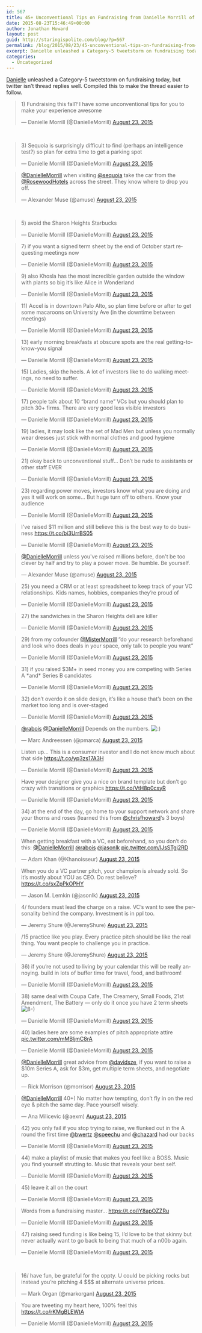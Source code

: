 ```yaml
---
id: 567
title: 45+ Unconventional Tips on Fundraising from Danielle Morrill of Mattermark
date: 2015-08-23T15:46:49+00:00
author: Jonathan Howard
layout: post
guid: http://staringispolite.com/blog/?p=567
permalink: /blog/2015/08/23/45-unconventional-tips-on-fundraising-from-danielle-morrill-of-mattermark/
excerpt: Danielle unleashed a Category-5 tweetstorm on fundraising today, but twitter isn&#8217;t thread replies well. Compiled this to make the thread easier to follow...
categories:
  - Uncategorized
---
```

<a href="https://twitter.com/DanielleMorrill" target="_blank">Danielle</a> unleashed a Category-5 tweetstorm on fundraising today, but twitter isn&#8217;t thread replies well. Compiled this to make the thread easier to follow.

<blockquote class="twitter-tweet" lang="en">
  <p lang="en" dir="ltr">
    1) Fundraising this fall? I have some unconventional tips for you to make your experience awesome
  </p>
  
  <p>
    — Danielle Morrill (@DanielleMorrill) <a href="https://twitter.com/DanielleMorrill/status/635516561139216388">August 23, 2015</a>
  </p>
</blockquote>

&nbsp;

<blockquote class="twitter-tweet" lang="en">
  <p>
    3) Sequoia is surprisingly difficult to find (perhaps an intelligence test?) so plan for extra time to get a parking spot
  </p>
  
  <p>
    — Danielle Morrill (@DanielleMorrill) <a href="https://twitter.com/DanielleMorrill/status/635517038010593280">August 23, 2015</a>
  </p>
</blockquote>

<blockquote class="twitter-tweet" data-conversation="none" lang="en">
  <p lang="en" dir="ltr">
    <a href="https://twitter.com/DanielleMorrill">@DanielleMorrill</a> when visiting <a href="https://twitter.com/sequoia">@sequoia</a> take the car from the <a href="https://twitter.com/RosewoodHotels">@RosewoodHotels</a> across the street. They know where to drop you off.
  </p>
  
  <p>
    &mdash; Alexander Muse (@amuse) <a href="https://twitter.com/amuse/status/635588192348020736">August 23, 2015</a>
  </p>
</blockquote>

&nbsp;

<blockquote class="twitter-tweet" lang="en">
  <p lang="en" dir="ltr">
    5) avoid the Sharon Heights Starbucks
  </p>
  
  <p>
    — Danielle Morrill (@DanielleMorrill) <a href="https://twitter.com/DanielleMorrill/status/635517542115622912">August 23, 2015</a>
  </p>
</blockquote>


  
<!--more-->

<blockquote class="twitter-tweet" lang="en">
  <p lang="en" dir="ltr">
    7) if you want a signed term sheet by the end of October start requesting meetings now
  </p>
  
  <p>
    — Danielle Morrill (@DanielleMorrill) <a href="https://twitter.com/DanielleMorrill/status/635518134414274560">August 23, 2015</a>
  </p>
</blockquote>

<blockquote class="twitter-tweet" lang="en">
  <p lang="en" dir="ltr">
    9) also Khosla has the most incredible garden outside the window with plants so big it&#8217;s like Alice in Wonderland
  </p>
  
  <p>
    — Danielle Morrill (@DanielleMorrill) <a href="https://twitter.com/DanielleMorrill/status/635518728373841920">August 23, 2015</a>
  </p>
</blockquote>

<blockquote class="twitter-tweet" lang="en">
  <p lang="en" dir="ltr">
    11) Accel is in downtown Palo Alto, so plan time before or after to get some macaroons on University Ave (in the downtime between meetings)
  </p>
  
  <p>
    — Danielle Morrill (@DanielleMorrill) <a href="https://twitter.com/DanielleMorrill/status/635520033892888576">August 23, 2015</a>
  </p>
</blockquote>

<blockquote class="twitter-tweet" lang="en">
  <p lang="en" dir="ltr">
    13) early morning breakfasts at obscure spots are the real getting-to-know-you signal
  </p>
  
  <p>
    — Danielle Morrill (@DanielleMorrill) <a href="https://twitter.com/DanielleMorrill/status/635520543375036418">August 23, 2015</a>
  </p>
</blockquote>

<blockquote class="twitter-tweet" lang="en">
  <p lang="en" dir="ltr">
    15) Ladies, skip the heels. A lot of investors like to do walking meetings, no need to suffer.
  </p>
  
  <p>
    — Danielle Morrill (@DanielleMorrill) <a href="https://twitter.com/DanielleMorrill/status/635521530424766464">August 23, 2015</a>
  </p>
</blockquote>

<blockquote class="twitter-tweet" lang="en">
  <p lang="en" dir="ltr">
    17) people talk about 10 &#8220;brand name&#8221; VCs but you should plan to pitch 30+ firms. There are very good less visible investors
  </p>
  
  <p>
    — Danielle Morrill (@DanielleMorrill) <a href="https://twitter.com/DanielleMorrill/status/635522422448369664">August 23, 2015</a>
  </p>
</blockquote>

<blockquote class="twitter-tweet" lang="en">
  <p lang="en" dir="ltr">
    19) ladies, it may look like the set of Mad Men but unless you normally wear dresses just stick with normal clothes and good hygiene
  </p>
  
  <p>
    — Danielle Morrill (@DanielleMorrill) <a href="https://twitter.com/DanielleMorrill/status/635523595649740800">August 23, 2015</a>
  </p>
</blockquote>

<blockquote class="twitter-tweet" lang="en">
  <p lang="en" dir="ltr">
    21) okay back to unconventional stuff&#8230; Don&#8217;t be rude to assistants or other staff EVER
  </p>
  
  <p>
    — Danielle Morrill (@DanielleMorrill) <a href="https://twitter.com/DanielleMorrill/status/635526147053219844">August 23, 2015</a>
  </p>
</blockquote>

<blockquote class="twitter-tweet" lang="en">
  <p lang="en" dir="ltr">
    23) regarding power moves, investors know what you are doing and yes it will work on some&#8230; But huge turn off to others. Know your audience
  </p>
  
  <p>
    — Danielle Morrill (@DanielleMorrill) <a href="https://twitter.com/DanielleMorrill/status/635526468693544960">August 23, 2015</a>
  </p>
</blockquote>

<blockquote class="twitter-tweet" lang="en">
  <p lang="en" dir="ltr">
    I've raised $11 million and still believe this is the best way to do business <a href="https://t.co/bi3UrrBS05">https://t.co/bi3UrrBS05</a>
  </p>
  
  <p>
    &mdash; Danielle Morrill (@DanielleMorrill) <a href="https://twitter.com/DanielleMorrill/status/635595227579809792">August 23, 2015</a>
  </p>
</blockquote>

<blockquote class="twitter-tweet" lang="en">
  <p lang="en" dir="ltr">
    <a href="https://twitter.com/DanielleMorrill">@DanielleMorrill</a> unless you've raised millions before, don't be too clever by half and try to play a power move. Be humble. Be yourself.
  </p>
  
  <p>
    &mdash; Alexander Muse (@amuse) <a href="https://twitter.com/amuse/status/635593898023362560">August 23, 2015</a>
  </p>
</blockquote>

<blockquote class="twitter-tweet" lang="en">
  <p lang="en" dir="ltr">
    25) you need a CRM or at least spreadsheet to keep track of your VC relationships. Kids names, hobbies, companies they&#8217;re proud of
  </p>
  
  <p>
    — Danielle Morrill (@DanielleMorrill) <a href="https://twitter.com/DanielleMorrill/status/635528979231801344">August 23, 2015</a>
  </p>
</blockquote>

<blockquote class="twitter-tweet" lang="en">
  <p lang="en" dir="ltr">
    27) the sandwiches in the Sharon Heights deli are killer
  </p>
  
  <p>
    — Danielle Morrill (@DanielleMorrill) <a href="https://twitter.com/DanielleMorrill/status/635530888911020032">August 23, 2015</a>
  </p>
</blockquote>

<blockquote class="twitter-tweet" lang="en">
  <p lang="en" dir="ltr">
    29) from my cofounder <a href="https://twitter.com/MisterMorrill">@MisterMorrill</a> &#8220;do your research beforehand and look who does deals in your space, only talk to people you want&#8221;
  </p>
  
  <p>
    — Danielle Morrill (@DanielleMorrill) <a href="https://twitter.com/DanielleMorrill/status/635533244499292160">August 23, 2015</a>
  </p>
</blockquote>

<blockquote class="twitter-tweet" lang="en">
  <p lang="en" dir="ltr">
    31) if you raised $3M+ in seed money you are competing with Series A *and* Series B candidates
  </p>
  
  <p>
    — Danielle Morrill (@DanielleMorrill) <a href="https://twitter.com/DanielleMorrill/status/635534307621122048">August 23, 2015</a>
  </p>
</blockquote>

<blockquote class="twitter-tweet" lang="en" data-conversation="none">
  <p lang="en" dir="ltr">
    32) don&#8217;t overdo it on slide design, it&#8217;s like a house that&#8217;s been on the market too long and is over-staged
  </p>
  
  <p>
    — Danielle Morrill (@DanielleMorrill) <a href="https://twitter.com/DanielleMorrill/status/635534590573019136">August 23, 2015</a>
  </p>
</blockquote>

<blockquote class="twitter-tweet" lang="en">
  <p lang="en" dir="ltr">
    <a href="https://twitter.com/rabois">@rabois</a> <a href="https://twitter.com/DanielleMorrill">@DanielleMorrill</a> Depends on the numbers. <img src='http://staringispolite.com/blog/wp-includes/images/smilies/icon_smile.gif' alt=':)' class='wp-smiley' />
  </p>
  
  <p>
    — Marc Andreessen (@pmarca) <a href="https://twitter.com/pmarca/status/635563747633860612">August 23, 2015</a>
  </p>
</blockquote>

<blockquote class="twitter-tweet" lang="en">
  <p lang="en" dir="ltr">
    Listen up&#8230; This is a consumer investor and I do not know much about that side <a href="https://t.co/yp3zs17A3H">https://t.co/yp3zs17A3H</a>
  </p>
  
  <p>
    — Danielle Morrill (@DanielleMorrill) <a href="https://twitter.com/DanielleMorrill/status/635535476200378368">August 23, 2015</a>
  </p>
</blockquote>

<blockquote class="twitter-tweet" lang="en">
  <p lang="en" dir="ltr">
    Have your designer give you a nice on brand template but don&#8217;t go crazy with transitions or graphics <a href="https://t.co/VtH8p0csyR">https://t.co/VtH8p0csyR</a>
  </p>
  
  <p>
    — Danielle Morrill (@DanielleMorrill) <a href="https://twitter.com/DanielleMorrill/status/635535654311432192">August 23, 2015</a>
  </p>
</blockquote>

<blockquote class="twitter-tweet" lang="en">
  <p lang="en" dir="ltr">
    34) at the end of the day, go home to your support network and share your thorns and roses (learned this from <a href="https://twitter.com/chrisfhoward">@chrisfhoward</a>&#8216;s 3 boys)
  </p>
  
  <p>
    — Danielle Morrill (@DanielleMorrill) <a href="https://twitter.com/DanielleMorrill/status/635538808935596032">August 23, 2015</a>
  </p>
</blockquote>

<blockquote class="twitter-tweet" lang="en" data-conversation="none">
  <p lang="en" dir="ltr">
    When getting breakfast with a VC, eat beforehand, so you don&#8217;t do this: <a href="https://twitter.com/DanielleMorrill">@DanielleMorrill</a> <a href="https://twitter.com/rabois">@rabois</a> <a href="https://twitter.com/jasonlk">@jasonlk</a> <a href="http://t.co/lJsSTgj2RD">pic.twitter.com/lJsSTgj2RD</a>
  </p>
  
  <p>
    — Adam Khan (@Khanoisseur) <a href="https://twitter.com/Khanoisseur/status/635537459162558464">August 23, 2015</a>
  </p>
</blockquote>

<blockquote class="twitter-tweet" lang="en">
  <p lang="en" dir="ltr">
    When you do a VC partner pitch, your champion is already sold. So it&#8217;s mostly about YOU as CEO. Do rest believe? <a href="https://t.co/sxZpPkOPHY">https://t.co/sxZpPkOPHY</a>
  </p>
  
  <p>
    — Jason M. Lemkin (@jasonlk) <a href="https://twitter.com/jasonlk/status/635538550432378880">August 23, 2015</a>
  </p>
</blockquote>

<blockquote class="twitter-tweet" lang="en">
  <p lang="en" dir="ltr">
    4/ founders must lead the charge on a raise. VC&#8217;s want to see the personality behind the company. Investment is in ppl too.
  </p>
  
  <p>
    — Jeremy Shure (@JeremyShure) <a href="https://twitter.com/JeremyShure/status/635539075357933568">August 23, 2015</a>
  </p>
</blockquote>

<blockquote class="twitter-tweet" lang="en" data-conversation="none">
  <p lang="en" dir="ltr">
    /15 practice like you play. Every practice pitch should be like the real thing. You want people to challenge you in practice.
  </p>
  
  <p>
    — Jeremy Shure (@JeremyShure) <a href="https://twitter.com/JeremyShure/status/635541623565365248">August 23, 2015</a>
  </p>
</blockquote>

<blockquote class="twitter-tweet" lang="en">
  <p lang="en" dir="ltr">
    36) if you&#8217;re not used to living by your calendar this will be really annoying. build in lots of buffer time for travel, food, and bathroom!
  </p>
  
  <p>
    — Danielle Morrill (@DanielleMorrill) <a href="https://twitter.com/DanielleMorrill/status/635541363786973184">August 23, 2015</a>
  </p>
</blockquote>

<blockquote class="twitter-tweet" lang="en">
  <p lang="en" dir="ltr">
    38) same deal with Coupa Cafe, The Creamery, Small Foods, 21st Amendment, The Battery &#8212; only do it once you have 2 term sheets <img src='http://staringispolite.com/blog/wp-includes/images/smilies/icon_cool.gif' alt='8-)' class='wp-smiley' />
  </p>
  
  <p>
    — Danielle Morrill (@DanielleMorrill) <a href="https://twitter.com/DanielleMorrill/status/635542467740237824">August 23, 2015</a>
  </p>
</blockquote>

<blockquote class="twitter-tweet" lang="en">
  <p lang="en" dir="ltr">
    40) ladies here are some examples of pitch appropriate attire <a href="http://t.co/mMBljmC8rA">pic.twitter.com/mMBljmC8rA</a>
  </p>
  
  <p>
    — Danielle Morrill (@DanielleMorrill) <a href="https://twitter.com/DanielleMorrill/status/635554445946785792">August 23, 2015</a>
  </p>
</blockquote>

<blockquote class="twitter-tweet" lang="en">
  <p lang="en" dir="ltr">
    <a href="https://twitter.com/DanielleMorrill">@DanielleMorrill</a> great advice from <a href="https://twitter.com/davidsze">@davidsze</a>, if you want to raise a $10m Series A, ask for $3m, get multiple term sheets, and negotiate up.
  </p>
  
  <p>
    — Rick Morrison (@morrisor) <a href="https://twitter.com/morrisor/status/635552132674916352">August 23, 2015</a>
  </p>
</blockquote>

<blockquote class="twitter-tweet" lang="en" data-conversation="none">
  <p lang="en" dir="ltr">
    <a href="https://twitter.com/DanielleMorrill">@DanielleMorrill</a> 40+) No matter how tempting, don&#8217;t fly in on the red eye & pitch the same day. Pace yourself wisely.
  </p>
  
  <p>
    — Ana Milicevic (@aexm) <a href="https://twitter.com/aexm/status/635554684539957248">August 23, 2015</a>
  </p>
</blockquote>

<blockquote class="twitter-tweet" lang="en">
  <p lang="en" dir="ltr">
    42) you only fail if you stop trying to raise, we flunked out in the A round the first time <a href="https://twitter.com/bwertz">@bwertz</a> <a href="https://twitter.com/speechu">@speechu</a> and <a href="https://twitter.com/chazard">@chazard</a> had our backs
  </p>
  
  <p>
    — Danielle Morrill (@DanielleMorrill) <a href="https://twitter.com/DanielleMorrill/status/635561298906869765">August 23, 2015</a>
  </p>
</blockquote>

<blockquote class="twitter-tweet" lang="en">
  <p lang="en" dir="ltr">
    44) make a playlist of music that makes you feel like a BOSS. Music you find yourself strutting to. Music that reveals your best self.
  </p>
  
  <p>
    — Danielle Morrill (@DanielleMorrill) <a href="https://twitter.com/DanielleMorrill/status/635567410079100928">August 23, 2015</a>
  </p>
</blockquote>

<blockquote class="twitter-tweet" lang="en" data-conversation="none">
  <p lang="en" dir="ltr">
    45) leave it all on the court
  </p>
  
  <p>
    — Danielle Morrill (@DanielleMorrill) <a href="https://twitter.com/DanielleMorrill/status/635567470917476352">August 23, 2015</a>
  </p>
</blockquote>

<blockquote class="twitter-tweet" lang="en">
  <p lang="en" dir="ltr">
    Words from a fundraising master&#8230; <a href="https://t.co/iY8apOZZRu">https://t.co/iY8apOZZRu</a>
  </p>
  
  <p>
    — Danielle Morrill (@DanielleMorrill) <a href="https://twitter.com/DanielleMorrill/status/635568993542082560">August 23, 2015</a>
  </p>
</blockquote>

<blockquote class="twitter-tweet" lang="en">
  <p lang="en" dir="ltr">
    47) raising seed funding is like being 15, I&#8217;d love to be that skinny but never actually want to go back to being that much of a n00b again.
  </p>
  
  <p>
    — Danielle Morrill (@DanielleMorrill) <a href="https://twitter.com/DanielleMorrill/status/635586660999163904">August 23, 2015</a>
  </p>
</blockquote>

&nbsp;

<blockquote class="twitter-tweet" lang="en">
  <p lang="en" dir="ltr">
    16/ have fun, be grateful for the oppty. U could be picking rocks but instead you’re pitching 4 $$$ at alternate universe prices.
  </p>
  
  <p>
    &mdash; Mark Organ (@markorgan) <a href="https://twitter.com/markorgan/status/635584031426498560">August 23, 2015</a>
  </p>
</blockquote>

<blockquote class="twitter-tweet" lang="en">
  <p lang="en" dir="ltr">
    You are tweeting my heart here, 100% feel this <a href="https://t.co/rKMgBLEWtA">https://t.co/rKMgBLEWtA</a>
  </p>
  
  <p>
    &mdash; Danielle Morrill (@DanielleMorrill) <a href="https://twitter.com/DanielleMorrill/status/635592444067737600">August 23, 2015</a>
  </p>
</blockquote>
